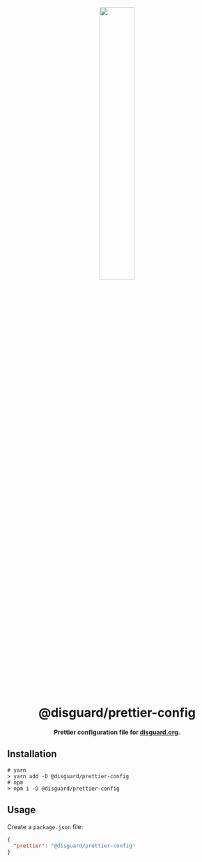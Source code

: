 <div align="center">
<img src="https://imgur.com/JSYF54V.png" align="center" width="40%" alt="">

# @disguard/prettier-config

**Prettier configuration file for [disguard.org](https://disguard.org/).**

</div>

## Installation

```shell
# yarn
> yarn add -D @disguard/prettier-config
# npm 
> npm i -D @disguard/prettier-config
```

## Usage

Create a `package.json` file:
```json
{
  "prettier": "@disguard/prettier-config"
}
```
